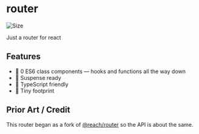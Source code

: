 # router

![Size](https://badgen.net/bundlephobia/minzip/@chrstntdd/router)

Just a router for react

## Features

* 🚫 0 ES6 class components — hooks and functions all the way down
* 🚟 Suspense ready
* 📘 TypeScript friendly
* 🐜 Tiny footprint

## Prior Art / Credit
This router began as a fork of [@reach/router](https://github.com/reach/router) so the API is about the same.
